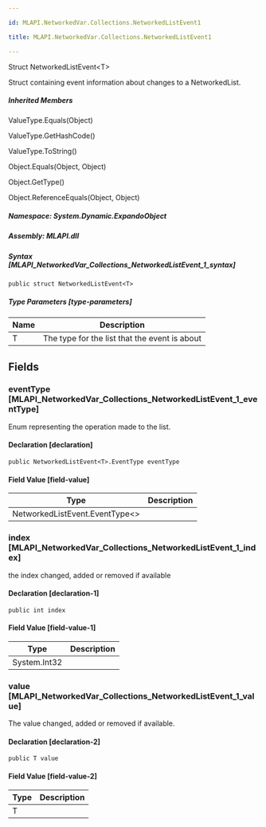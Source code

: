 ```yaml
---

id: MLAPI.NetworkedVar.Collections.NetworkedListEvent1

title: MLAPI.NetworkedVar.Collections.NetworkedListEvent1

---
```


Struct NetworkedListEvent\<T\>

<div class="markdown level0 summary" markdown="1">

Struct containing event information about changes to a NetworkedList.

</div>

<div class="markdown level0 conceptual" markdown="1">

</div>

<div class="inheritedMembers" markdown="1">

##### Inherited Members

<div markdown="1">

ValueType.Equals(Object)

</div>

<div markdown="1">

ValueType.GetHashCode()

</div>

<div markdown="1">

ValueType.ToString()

</div>

<div markdown="1">

Object.Equals(Object, Object)

</div>

<div markdown="1">

Object.GetType()

</div>

<div markdown="1">

Object.ReferenceEquals(Object, Object)

</div>

</div>

##### **Namespace**: System.Dynamic.ExpandoObject

##### **Assembly**: MLAPI.dll

##### Syntax [MLAPI_NetworkedVar_Collections_NetworkedListEvent_1_syntax]

    public struct NetworkedListEvent<T>

##### Type Parameters [type-parameters]

| Name                                 | Description                                   |
|--------------------------------------|-----------------------------------------------|
| <span class="parametername">T</span> | The type for the list that the event is about |

## Fields

### eventType [MLAPI_NetworkedVar_Collections_NetworkedListEvent_1_eventType]

<div class="markdown level1 summary" markdown="1">

Enum representing the operation made to the list.

</div>

<div class="markdown level1 conceptual" markdown="1">

</div>

#### Declaration [declaration]

    public NetworkedListEvent<T>.EventType eventType

#### Field Value [field-value]

| Type                             | Description |
|----------------------------------|-------------|
| NetworkedListEvent.EventType\<\> |             |

### index [MLAPI_NetworkedVar_Collections_NetworkedListEvent_1_index]

<div class="markdown level1 summary" markdown="1">

the index changed, added or removed if available

</div>

<div class="markdown level1 conceptual" markdown="1">

</div>

#### Declaration [declaration-1]

    public int index

#### Field Value [field-value-1]

| Type                                   | Description |
|----------------------------------------|-------------|
| <span class="xref">System.Int32</span> |             |

### value [MLAPI_NetworkedVar_Collections_NetworkedListEvent_1_value]

<div class="markdown level1 summary" markdown="1">

The value changed, added or removed if available.

</div>

<div class="markdown level1 conceptual" markdown="1">

</div>

#### Declaration [declaration-2]

    public T value

#### Field Value [field-value-2]

| Type                        | Description |
|-----------------------------|-------------|
| <span class="xref">T</span> |             |
